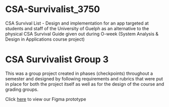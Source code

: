 # CSA-Survivalist_3750
CSA Survival List - Design and implementation for an app targeted at students and staff of the University of Guelph as an alternative to the physical CSA Survival Guide given out during O-week (System Analysis &amp; Design in Applications course project)

# CSA Survivalist Group 3
This was a group project created in phases (checkpoints) throughout a semester and designed by following requirements and rubrics that were put in place for both the project itself as well as for the design of the course and grading groups.

Click [here](https://www.figma.com/file/LW0RVkHwUX7iw25iItsfzq/High-Fidelity-Final-Prototype?node-id=1%3A2) to view our Figma prototype
